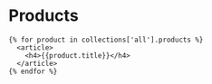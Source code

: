 # Products
```liquid
{% for product in collections['all'].products %}
  <article>
    <h4>{{product.title}}</h4>
  </article>
{% endfor %}
```
